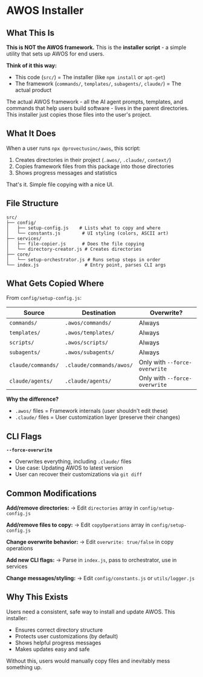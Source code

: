 # AWOS Installer

## What This Is

**This is NOT the AWOS framework.** This is the **installer script** - a simple utility that sets up AWOS for end users.

**Think of it this way:**

- This code (`src/`) = The installer (like `npm install` or `apt-get`)
- The framework (`commands/`, `templates/`, `subagents/`, `claude/`) = The actual product

The actual AWOS framework - all the AI agent prompts, templates, and commands that help users build software - lives in the parent directories. This installer just copies those files into the user's project.

## What It Does

When a user runs `npx @provectusinc/awos`, this script:

1. Creates directories in their project (`.awos/`, `.claude/`, `context/`)
2. Copies framework files from this package into those directories
3. Shows progress messages and statistics

That's it. Simple file copying with a nice UI.

## File Structure

```
src/
├── config/
│   ├── setup-config.js    # Lists what to copy and where
│   └── constants.js        # UI styling (colors, ASCII art)
├── services/
│   ├── file-copier.js      # Does the file copying
│   └── directory-creator.js # Creates directories
├── core/
│   └── setup-orchestrator.js # Runs setup steps in order
└── index.js                 # Entry point, parses CLI args
```

## What Gets Copied Where

From `config/setup-config.js`:

| Source             | Destination              | Overwrite?                    |
| ------------------ | ------------------------ | ----------------------------- |
| `commands/`        | `.awos/commands/`        | Always                        |
| `templates/`       | `.awos/templates/`       | Always                        |
| `scripts/`         | `.awos/scripts/`         | Always                        |
| `subagents/`       | `.awos/subagents/`       | Always                        |
| `claude/commands/` | `.claude/commands/awos/` | Only with `--force-overwrite` |
| `claude/agents/`   | `.claude/agents/`        | Only with `--force-overwrite` |

**Why the difference?**

- `.awos/` files = Framework internals (user shouldn't edit these)
- `.claude/` files = User customization layer (preserve their changes)

## CLI Flags

**`--force-overwrite`**

- Overwrites everything, including `.claude/` files
- Use case: Updating AWOS to latest version
- User can recover their customizations via `git diff`

## Common Modifications

**Add/remove directories:**
→ Edit `directories` array in `config/setup-config.js`

**Add/remove files to copy:**
→ Edit `copyOperations` array in `config/setup-config.js`

**Change overwrite behavior:**
→ Edit `overwrite: true/false` in copy operations

**Add new CLI flags:**
→ Parse in `index.js`, pass to orchestrator, use in services

**Change messages/styling:**
→ Edit `config/constants.js` or `utils/logger.js`

## Why This Exists

Users need a consistent, safe way to install and update AWOS. This installer:

- Ensures correct directory structure
- Protects user customizations (by default)
- Shows helpful progress messages
- Makes updates easy and safe

Without this, users would manually copy files and inevitably mess something up.
